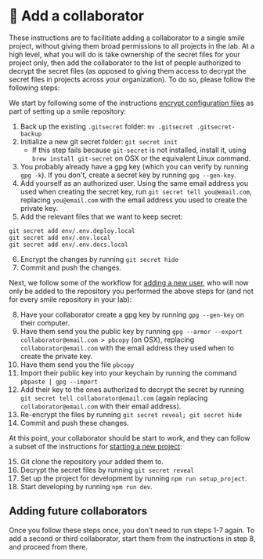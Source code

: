 # 👥 Add a collaborator
These instructions are to facilitiate adding a collaborator to a single smile project, without giving them broad permissions to all projects in the lab.
At a high level, what you will do is take ownership of the secret files for your project only, then add the collaborator to the list of people authorized to decrypt the secret files (as opposed to giving them access to decrypt the secret files in projects across your organization).
To do so, please follow the following steps:

We start by following some of the instructions [encrypt configuration files](https://smile.gureckislab.org/labconfig.html#encrypt-your-configuration-files) as part of setting  up a smile repository:

1. Back up the existing `.gitsecret` folder: `mv .gitsecret .gitsecret-backup`
2. Initialize a new git secret folder: `git secret init`
    * If this step fails because `git-secret` is not installed, install it, using `brew install git-secret` on OSX or the equivalent Linux command.
3. You probably already have a gpg key (which you can verify by running `gpg -k`). If you don't, create a secret key by running `gpg --gen-key`.
4. Add yourself as an authorized user. Using the same email address you used when creating the secret key, run `git secret tell you@email.com`, replacing `you@email.com` with the email address you used to create the private key.
5. Add the relevant files that we want to keep secret:
```
git secret add env/.env.deploy.local
git secret add env/.env.local
git secret add env/.env.docs.local
```
6. Encrypt the changes by running `git secret hide`
7. Commit and push the changes. 

Next, we follow some of the workflow for [adding a new user](https://smile.gureckislab.org/labconfig.html#adding-additional-users-to-your-system), who will now only be added to the repository you performed the above steps for (and not for every smile repository in your lab):

8. Have your collaborator create a gpg key by running `gpg --gen-key` on their computer.
9. Have them send you the public key by running `gpg --armor --export collaborator@email.com > pbcopy` (on OSX), replacing `collaborator@email.com` with the email address they used when to create the private key.
10. Have them send you the file `pbcopy`
11. Import their public key into your keychain by running the command `pbpaste | gpg --import`
12. Add their key to the ones authorized to decrypt the secret by running `git secret tell collaborator@email.com` (again replacing `collaborator@email.com` with their email address).
13. Re-encrypt the files by running `git secret reveal; git secret hide`
14. Commit and push these changes.

At this point, your collaborator should be start to work, and they can follow a subset of the instructions for [starting a new project](https://smile.gureckislab.org/starting.html#_2-configure-your-project):

15. Git clone the repository your added them to.
16. Decrypt the secret files by running `git secret reveal`
17. Set up the project for development by running `npm run setup_project`.
18. Start developing by running `npm run dev`.

## Adding future collaborators
Once you follow these steps once, you don't need to run steps 1-7 again. 
To add a second or third collaborator, start them from the instructions in step 8, and proceed from there.




 
